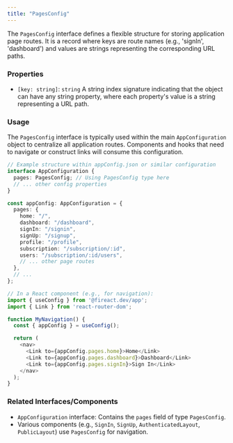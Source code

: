 ```yaml
---
title: "PagesConfig"
---
```


The `PagesConfig` interface defines a flexible structure for storing application page routes. It is a record where keys are route names (e.g., 'signIn', 'dashboard') and values are strings representing the corresponding URL paths.

### Properties

- `[key: string]`: `string`
  A string index signature indicating that the object can have any string property, where each property's value is a string representing a URL path.

### Usage

The `PagesConfig` interface is typically used within the main `AppConfiguration` object to centralize all application routes. Components and hooks that need to navigate or construct links will consume this configuration.

```typescript
// Example structure within appConfig.json or similar configuration
interface AppConfiguration {
  pages: PagesConfig; // Using PagesConfig type here
  // ... other config properties
}

const appConfig: AppConfiguration = {
  pages: {
    home: "/",
    dashboard: "/dashboard",
    signIn: "/signin",
    signUp: "/signup",
    profile: "/profile",
    subscription: "/subscription/:id",
    users: "/subscription/:id/users",
    // ... other page routes
  },
  // ...
};

// In a React component (e.g., for navigation):
import { useConfig } from '@fireact.dev/app';
import { Link } from 'react-router-dom';

function MyNavigation() {
  const { appConfig } = useConfig();

  return (
    <nav>
      <Link to={appConfig.pages.home}>Home</Link>
      <Link to={appConfig.pages.dashboard}>Dashboard</Link>
      <Link to={appConfig.pages.signIn}>Sign In</Link>
    </nav>
  );
}
```

### Related Interfaces/Components

- `AppConfiguration` interface: Contains the `pages` field of type `PagesConfig`.
- Various components (e.g., `SignIn`, `SignUp`, `AuthenticatedLayout`, `PublicLayout`) use `PagesConfig` for navigation.
